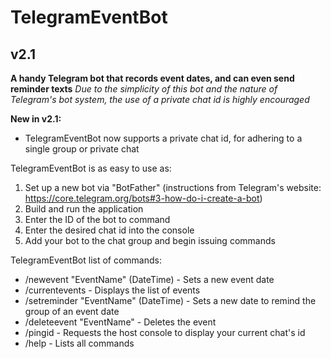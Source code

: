 # TelegramEventBot
## v2.1

**A handy Telegram bot that records event dates, and can even send reminder texts**
*Due to the simplicity of this bot and the nature of Telegram's bot system, the use of a private chat id is highly encouraged*

**New in v2.1:**
* TelegramEventBot now supports a private chat id, for adhering to a single group or private chat

TelegramEventBot is as easy to use as:  
1. Set up a new bot via "BotFather" (instructions from Telegram's website: https://core.telegram.org/bots#3-how-do-i-create-a-bot)
2. Build and run the application
3. Enter the ID of the bot to command
4. Enter the desired chat id into the console
5. Add your bot to the chat group and begin issuing commands  

TelegramEventBot list of commands:
* /newevent "EventName" (DateTime) - Sets a new event date
* /currentevents - Displays the list of events
* /setreminder "EventName" (DateTime) - Sets a new date to remind the group of an event date
* /deleteevent "EventName" - Deletes the event
* /pingid - Requests the host console to display your current chat's id
* /help - Lists all commands
